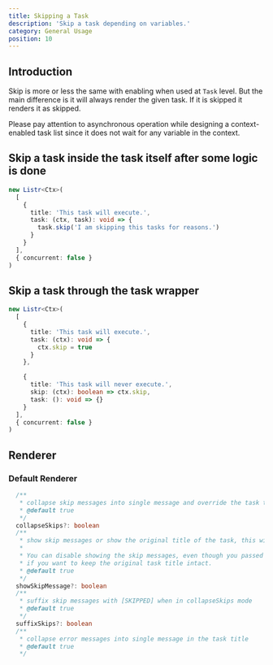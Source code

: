 ```yaml
---
title: Skipping a Task
description: 'Skip a task depending on variables.'
category: General Usage
position: 10
---
```


## Introduction

Skip is more or less the same with enabling when used at `Task` level. But the main difference is it will always render the given task. If it is skipped it renders it as skipped.

<alert type="warning">

Please pay attention to asynchronous operation while designing a context-enabled task list since it does not wait for any variable in the context.

</alert>

<ExampleAlert :example="{ link: 'https://github.com/cenk1cenk2/listr2/tree/master/examples/task-skip.example.ts', name: 'examples section' }"></ExampleAlert>

## Skip a task inside the task itself after some logic is done

```typescript
new Listr<Ctx>(
  [
    {
      title: 'This task will execute.',
      task: (ctx, task): void => {
        task.skip('I am skipping this tasks for reasons.')
      }
    }
  ],
  { concurrent: false }
)
```

## Skip a task through the task wrapper

```typescript
new Listr<Ctx>(
  [
    {
      title: 'This task will execute.',
      task: (ctx): void => {
        ctx.skip = true
      }
    },

    {
      title: 'This task will never execute.',
      skip: (ctx): boolean => ctx.skip,
      task: (): void => {}
    }
  ],
  { concurrent: false }
)
```

## Renderer

### Default Renderer

```typescript
  /**
   * collapse skip messages into single message and override the task title
   * @default true
   */
  collapseSkips?: boolean
  /**
   * show skip messages or show the original title of the task, this will also disable collapseSkips mode
   *
   * You can disable showing the skip messages, even though you passed in a message by settings this option,
   * if you want to keep the original task title intact.
   * @default true
   */
  showSkipMessage?: boolean
  /**
   * suffix skip messages with [SKIPPED] when in collapseSkips mode
   * @default true
   */
  suffixSkips?: boolean
  /**
   * collapse error messages into single message in the task title
   * @default true
   */
```
